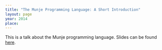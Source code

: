 ```yaml
---
title: "The Munje Programming Language: A Short Introduction"
layout: page
year: 2014
place:
---
```


This is a talk about the Munje programming language. Slides can be found [here](/slides/munje-a-short-introduction).
